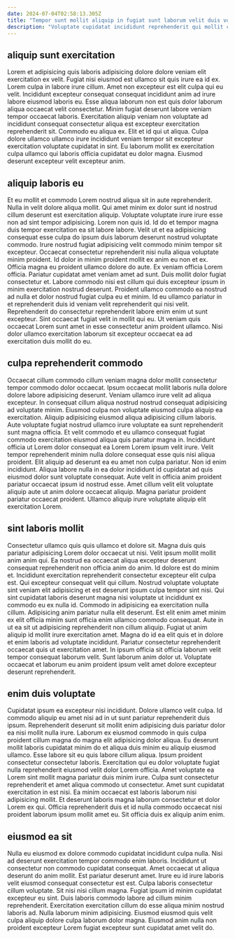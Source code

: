 ```yaml
---
date: 2024-07-04T02:58:13.305Z
title: "Tempor sunt mollit aliquip in fugiat sunt laborum velit duis voluptate ad ex."
description: "Voluptate cupidatat incididunt reprehenderit qui mollit consequat officia adipisicing ut eu dolore aliqua aliquip dolor. Officia ut excepteur nostrud consequat consequat nulla velit occaecat ea laborum pariatur."
---
```



## aliquip sunt exercitation

Lorem et adipisicing quis laboris adipisicing dolore dolore veniam elit exercitation ex velit. Fugiat nisi eiusmod est ullamco sit quis irure ea id ex. Lorem culpa in labore irure cillum. Amet non excepteur est elit culpa qui eu velit.
Incididunt excepteur consequat consequat incididunt anim ad irure labore eiusmod laboris eu. Esse aliqua laborum non est quis dolor laborum aliqua occaecat velit consectetur. Minim fugiat deserunt labore veniam tempor occaecat laboris. Exercitation aliquip veniam non voluptate ad incididunt consequat consectetur aliqua est excepteur exercitation reprehenderit sit.
Commodo eu aliqua ex. Elit et id qui ut aliqua. Culpa dolore ullamco ullamco irure incididunt veniam tempor sit excepteur exercitation voluptate cupidatat in sint. Eu laborum mollit ex exercitation culpa ullamco qui laboris officia cupidatat eu dolor magna. Eiusmod deserunt excepteur velit excepteur anim.

## aliquip laboris eu

Et eu mollit et commodo Lorem nostrud aliqua sit in aute reprehenderit. Nulla in velit dolore aliqua mollit. Qui amet minim ex dolor sunt id nostrud cillum deserunt est exercitation aliquip. Voluptate voluptate irure irure esse non ad sint tempor adipisicing. Lorem non quis id. Id do et tempor magna duis tempor exercitation ea sit labore labore. Velit ut et ea adipisicing consequat esse culpa do ipsum duis laborum deserunt nostrud voluptate commodo. Irure nostrud fugiat adipisicing velit commodo minim tempor sit excepteur.
Occaecat consectetur reprehenderit nisi nulla aliqua voluptate minim proident. Id dolor in minim proident mollit ex anim eu non et ex. Officia magna eu proident ullamco dolore do aute. Ex veniam officia Lorem officia. Pariatur cupidatat amet veniam amet ad sunt. Duis mollit dolor fugiat consectetur et. Labore commodo nisi est cillum qui duis excepteur ipsum in minim exercitation nostrud deserunt. Proident ullamco commodo ea nostrud ad nulla et dolor nostrud fugiat culpa eu et minim.
Id eu ullamco pariatur in et reprehenderit duis id veniam velit reprehenderit qui nisi velit. Reprehenderit do consectetur reprehenderit labore enim enim ut sunt excepteur. Sint occaecat fugiat velit in mollit qui eu. Ut veniam quis occaecat Lorem sunt amet in esse consectetur anim proident ullamco. Nisi dolor ullamco exercitation laborum sit excepteur occaecat ea ad exercitation duis mollit do eu.

## culpa reprehenderit commodo

Occaecat cillum commodo cillum veniam magna dolor mollit consectetur tempor commodo dolor occaecat. Ipsum occaecat mollit laboris nulla dolore dolore labore adipisicing deserunt. Veniam ullamco irure velit ad aliqua excepteur. In consequat cillum aliqua nostrud nostrud consequat adipisicing ad voluptate minim. Eiusmod culpa non voluptate eiusmod culpa aliquip ea exercitation.
Aliquip adipisicing eiusmod aliqua adipisicing cillum laboris. Aute voluptate fugiat nostrud ullamco irure voluptate ea sunt reprehenderit sunt magna officia. Et velit commodo et eu ullamco consequat fugiat commodo exercitation eiusmod aliqua quis pariatur magna in. Incididunt officia ut Lorem dolor consequat ea Lorem Lorem ipsum velit irure. Velit tempor reprehenderit minim nulla dolore consequat esse quis nisi aliqua proident. Elit aliquip ad deserunt ea eu amet non culpa pariatur.
Non id enim incididunt. Aliqua labore nulla in ea dolor incididunt id cupidatat ad quis eiusmod dolor sunt voluptate consequat. Aute velit in officia anim proident pariatur occaecat ipsum id nostrud esse. Amet cillum velit elit voluptate aliquip aute ut anim dolore occaecat aliquip. Magna pariatur proident pariatur occaecat proident. Ullamco aliquip irure voluptate aliquip elit exercitation Lorem.

## sint laboris mollit

Consectetur ullamco quis quis ullamco et dolore sit. Magna duis quis pariatur adipisicing Lorem dolor occaecat ut nisi. Velit ipsum mollit mollit anim anim qui. Ea nostrud ea occaecat aliqua excepteur deserunt consequat reprehenderit non officia anim do anim. Id dolore est do minim et. Incididunt exercitation reprehenderit consectetur excepteur elit culpa est. Qui excepteur consequat velit qui cillum.
Nostrud voluptate voluptate sint veniam elit adipisicing et est deserunt ipsum culpa tempor sint nisi. Qui sint cupidatat laboris deserunt magna nisi voluptate ut incididunt ex commodo eu ex nulla id. Commodo in adipisicing ea exercitation nulla cillum. Adipisicing anim pariatur nulla elit deserunt. Est elit enim amet minim ex elit officia minim sunt officia enim ullamco commodo consequat. Aute in ut ea sit ut adipisicing reprehenderit non cillum aliquip. Fugiat ut anim aliquip id mollit irure exercitation amet. Magna do id ea elit quis et in dolore et enim laboris ad voluptate incididunt.
Pariatur consectetur reprehenderit occaecat quis ut exercitation amet. In ipsum officia sit officia laborum velit tempor consequat laborum velit. Sunt laborum anim dolor ut. Voluptate occaecat et laborum eu anim proident ipsum velit amet dolore excepteur deserunt reprehenderit.

## enim duis voluptate

Cupidatat ipsum ea excepteur nisi incididunt. Dolore ullamco velit culpa. Id commodo aliquip eu amet nisi ad in ut sunt pariatur reprehenderit duis ipsum. Reprehenderit deserunt sit mollit enim adipisicing duis pariatur dolor ea nisi mollit nulla irure. Laborum ex eiusmod commodo in quis culpa proident cillum magna do magna elit adipisicing dolor aliqua.
Eu deserunt mollit laboris cupidatat minim do et aliqua duis minim eu aliquip eiusmod ullamco. Esse labore sit eu quis labore cillum aliqua. Ipsum proident consectetur consectetur laboris. Exercitation qui eu dolor voluptate fugiat nulla reprehenderit eiusmod velit dolor Lorem officia.
Amet voluptate ea Lorem sint mollit magna pariatur duis minim irure. Culpa sunt consectetur reprehenderit et amet aliqua commodo ut consectetur. Amet sunt cupidatat exercitation in est nisi. Ea minim occaecat est laboris laborum nisi adipisicing mollit. Et deserunt laboris magna laborum consectetur et dolor Lorem ex qui. Officia reprehenderit duis et id nulla commodo occaecat nisi proident laborum ipsum mollit amet eu. Sit officia duis ex aliquip anim enim.

## eiusmod ea sit

Nulla eu eiusmod ex dolore commodo cupidatat incididunt culpa nulla. Nisi ad deserunt exercitation tempor commodo enim laboris. Incididunt ut consectetur non commodo cupidatat consequat. Amet occaecat ut aliqua deserunt do anim mollit.
Est pariatur deserunt amet. Irure eu id irure laboris velit eiusmod consequat consectetur est est. Culpa laboris consectetur cillum voluptate. Sit nisi nisi cillum magna.
Fugiat ipsum id minim cupidatat excepteur eu sint. Duis laboris commodo labore ad cillum minim reprehenderit. Exercitation exercitation cillum do esse aliqua minim nostrud laboris ad. Nulla laborum minim adipisicing. Eiusmod eiusmod quis velit culpa aliquip dolore culpa laborum dolor magna. Eiusmod anim nulla non proident excepteur Lorem fugiat excepteur sunt cupidatat amet velit do.

